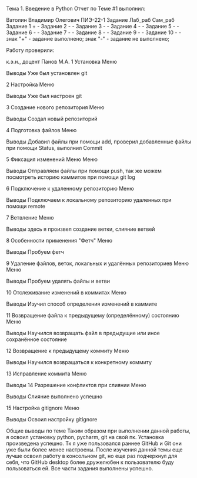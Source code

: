 Тема 1. Введение в Python
Отчет по Теме #1 выполнил:

Ватолин Владимир Олегович
ПИЭ-22-1
Задание	Лаб_раб	Сам_раб
Задание 1	+	-
Задание 2	-	-
Задание 3	-	-
Задание 4	-	-
Задание 5	-	-
Задание 6	-	-
Задание 7	-	-
Задание 8	-	-
Задание 9	-	-
Задание 10	-	-
знак "+" - задание выполнено; знак "-" - задание не выполнено;

Работу проверили:

к.э.н., доцент Панов М.А.
1 Установка
Меню

Выводы
Уже был установлен git

2 Настройка
Меню

Выводы
Уже был настроен git

3 Создание нового репозитория
Меню

Выводы
Создал новый репозиторий

4 Подготовка файлов
Меню

Выводы
Добавил файлы при помощи add, проверил добавленные файлы при помощи Status, выполнил Commit

5 Фиксация изменений
Меню Меню

Выводы
Отправляем файлы при помощи push, так же можем посмотреть историю каммитов при помощи git log

6 Подключение к удаленному репозиторию
Меню

Выводы
Подключаем к локальному репозиторию удаленных при помощи remote

7 Ветвление
Меню

Выводы
здесь я произвел создание ветки, слияние ветвей

8 Особенности применения "Фетч"
Меню

Выводы
Пробуем фетч

9 Удаление файлов, веток, локальных и удалённых репозиториев
Меню Меню

Выводы
Пробуем удалять файлы и ветви

10 Отслеживание изменений в коммитах
Меню

Выводы
Изучил способ определения изменений в каммите

11 Возвращение файла к предыдущему (определённому) состоянию
Меню

Выводы
Научился возвращать файл в предыдущие или иное сохранённое состояние

12 Возвращение к предыдущему коммиту
Меню

Выводы
Научился возвращаться к конкретному коммиту

13 Исправление коммита
Меню

Выводы
14 Разрешение конфликтов при слиянии
Меню

Выводы
Слияние выполнено успешно

15 Настройка gitignore
Меню

Выводы
Освоил настройку gitignore

Общие выводы по теме
Таким образом при выполнении данной работы, я освоил установку python, pycharm, git на свой пк. Установка произведена успешно. Тк я уже пользовался раннее GitHub и Git они уже были более менее настроены. После изучения данной темы еще лучше освоил работу в консольном git, но еще раз подчеркнул для себя, что GitHub desktop более дружелюбен к пользователю буду пользоваться ей. Все части задания выполнены успешно.

